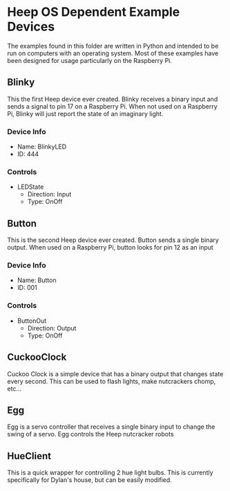 # Heep OS Dependent Example Devices

The examples found in this folder are written in Python and intended to be run on computers with an operating system. Most of these examples have been designed for usage particularly on the Raspberry Pi.

## Blinky

This the first Heep device ever created. Blinky receives a binary input and sends a signal to pin 17 on a Raspberry Pi. When not used on a Raspberry Pi, Blinky will just report the state of an imaginary light.

### Device Info

* Name: BlinkyLED
* ID: 444

### Controls

* LEDState
	* Direction: Input
	* Type: OnOff

## Button

This is the second Heep device ever created. Button sends a single binary output. When used on a Raspberry Pi, button looks for pin 12 as an input

### Device Info

* Name: Button
* ID: 001

### Controls

* ButtonOut
	* Direction: Output
	* Type: OnOff

## CuckooClock

Cuckoo Clock is a simple device that has a binary output that changes state every second. This can be used to flash lights, make nutcrackers chomp, etc...

## Egg

Egg is a servo controller that receives a single binary input to change the swing of a servo. Egg controls the Heep nutcracker robots

## HueClient

This is a quick wrapper for controlling 2 hue light bulbs. This is currently specifically for Dylan's house, but can be easily modified.